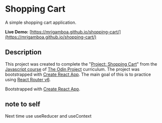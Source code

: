 # Shopping Cart

A simple shopping cart application.

**Live Demo:** [https://mrjgamboa.github.io/shopping-cart/](https://mrjgamboa.github.io/shopping-cart/)

## Description

This project was created to complete the "[Project: Shopping Cart](https://www.theodinproject.com/paths/full-stack-javascript/courses/javascript/lessons/shopping-cart)" from the [Javascript course](https://www.theodinproject.com/paths/full-stack-javascript/courses/javascript) of [The Odin Project](https://www.theodinproject.com/) curriculum. The project was bootstrapped with [Create React App](https://github.com/facebook/create-react-app). The main goal of this is to practice using [React Router v6](https://reactrouter.com/docs/en/v6).

Bootstrapped with [Create React App](https://github.com/facebook/create-react-app).

## note to self

Next time use useReducer and useContext
